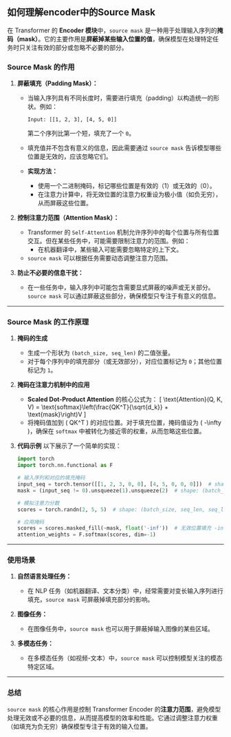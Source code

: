
## 如何理解encoder中的Source Mask

在 Transformer 的 **Encoder 模块**中，`source mask` 是一种用于处理输入序列的**掩码（mask）**。它的主要作用是**屏蔽掉某些输入位置的值**，确保模型在处理特定任务时只关注有效的部分或忽略不必要的部分。

### **Source Mask 的作用**

1. **屏蔽填充（Padding Mask）：**
   - 当输入序列具有不同长度时，需要进行填充（padding）以构造统一的形状。例如：

     ```
     Input: [[1, 2, 3], [4, 5, 0]]
     ```

     第二个序列比第一个短，填充了一个 `0`。
   - 填充值并不包含有意义的信息，因此需要通过 `source mask` 告诉模型哪些位置是无效的，应该忽略它们。
   - **实现方法：**
     - 使用一个二进制掩码，标记哪些位置是有效的（1）或无效的（0）。
     - 在注意力计算中，将无效位置的注意力权重设为极小值（如负无穷），从而屏蔽这些位置。

2. **控制注意力范围（Attention Mask）：**
   - Transformer 的 `Self-Attention` 机制允许序列中的每个位置与所有位置交互。但在某些任务中，可能需要限制注意力的范围。例如：
     - 在机器翻译中，某些输入可能需要忽略特定的上下文。
   - `source mask` 可以根据任务需要动态调整注意力范围。

3. **防止不必要的信息干扰：**
   - 在一些任务中，输入序列中可能包含需要显式屏蔽的噪声或无关部分。`source mask` 可以通过屏蔽这些部分，确保模型只专注于有意义的信息。

---

### **Source Mask 的工作原理**

1. **掩码的生成**
   - 生成一个形状为 `(batch_size, seq_len)` 的二值张量。
   - 对于每个序列中的填充部分（或无效部分），对应位置标记为 `0`；其他位置标记为 `1`。

2. **掩码在注意力机制中的应用**
   - **Scaled Dot-Product Attention** 的核心公式为：
     \[
     \text{Attention}(Q, K, V) = \text{softmax}\left(\frac{QK^T}{\sqrt{d_k}} + \text{mask}\right)V
     \]
   - 将掩码值加到 \( QK^T \) 的对应位置。对于填充位置，掩码值设为 \( -\infty \)，确保在 `softmax` 中被转化为接近零的权重，从而忽略这些位置。

3. **代码示例**
   以下展示了一个简单的实现：

   ```python
   import torch
   import torch.nn.functional as F

   # 输入序列和对应的填充掩码
   input_seq = torch.tensor([[1, 2, 3, 0, 0], [4, 5, 0, 0, 0]])  # shape: (batch_size, seq_len)
   mask = (input_seq != 0).unsqueeze(1).unsqueeze(2)  # shape: (batch_size, 1, 1, seq_len)

   # 模拟注意力分数
   scores = torch.randn(2, 5, 5)  # shape: (batch_size, seq_len, seq_len)

   # 应用掩码
   scores = scores.masked_fill(~mask, float('-inf'))  # 无效位置填充 -inf
   attention_weights = F.softmax(scores, dim=-1)
   ```

---

### **使用场景**

1. **自然语言处理任务：**
   - 在 NLP 任务（如机器翻译、文本分类）中，经常需要对变长输入序列进行填充，`source mask` 可屏蔽掉填充部分的影响。

2. **图像任务：**
   - 在图像任务中，`source mask` 也可以用于屏蔽掉输入图像的某些区域。

3. **多模态任务：**
   - 在多模态任务（如视频-文本）中，`source mask` 可以控制模型关注的模态特定区域。

---

### **总结**

`source mask` 的核心作用是控制 Transformer Encoder 的**注意力范围**，避免模型处理无效或不必要的信息，从而提高模型的效率和性能。它通过调整注意力权重（如填充为负无穷）确保模型专注于有效的输入位置。
